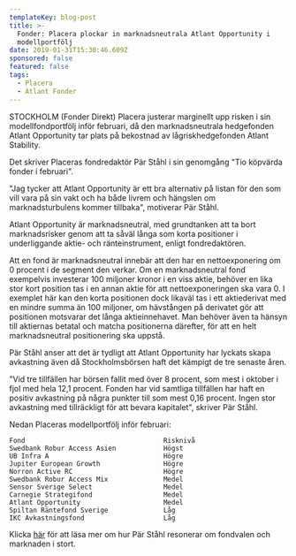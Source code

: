 ```yaml
---
templateKey: blog-post
title: >-
  Fonder: Placera plockar in marknadsneutrala Atlant Opportunity i
  modellportfölj
date: 2019-01-31T15:30:46.609Z
sponsored: false
featured: false
tags:
  - Placera
  - Atlant Fonder
---
```

STOCKHOLM (Fonder Direkt) Placera justerar marginellt upp risken i sin modellfondportfölj inför februari, då den marknadsneutrala hedgefonden Atlant Opportunity tar plats på bekostnad av lågriskhedgefonden Atlant Stability.

Det skriver Placeras fondredaktör Pär Ståhl i sin genomgång "Tio köpvärda fonder i februari".

"Jag tycker att Atlant Opportunity är ett bra alternativ på listan för den som vill vara på sin vakt och ha både livrem och hängslen om marknadsturbulens kommer tillbaka", motiverar Pär Ståhl.

Atlant Opportunity är marknadsneutral, med grundtanken att ta bort marknadsrisker genom att ta såväl långa som korta positioner i underliggande aktie- och ränteinstrument, enligt fondredaktören.

Att en fond är marknadsneutral innebär att den har en nettoexponering om 0 procent i de segment den verkar. Om en marknadsneutral fond exempelvis investerar 100 miljoner kronor i en viss aktie, behöver en lika stor kort position tas i en annan aktie för att nettoexponeringen ska vara 0. I exemplet här kan den korta positionen dock likaväl tas i ett aktiederivat med en mindre summa än 100 miljoner, om hävstången på derivatet gör att positionen motsvarar det långa aktieinnehavet.
 Man behöver även ta hänsyn till aktiernas betatal och matcha positionerna därefter, för att en helt marknadsneutral positionering ska uppstå.

Pär Ståhl anser att det är tydligt att Atlant Opportunity har lyckats skapa avkastning även då Stockholmsbörsen haft det kämpigt de tre senaste åren.

"Vid tre tillfällen har börsen fallit med över 8 procent, som mest i oktober i fjol med hela 12,1 procent. Fonden har vid samtliga tillfällen har haft en positiv avkastning på några punkter till som mest 0,16 procent. Ingen stor avkastning med tillräckligt för att bevara kapitalet", skriver Pär Ståhl.

Nedan Placeras modellportfölj inför februari:

```
Fond                                   Risknivå                
Swedbank Robur Access Asien            Högst                   
UB Infra A                             Högre                   
Jupiter European Growth                Högre                   
Norron Active RC                       Högre                   
Swedbank Robur Access Mix              Medel                   
Sensor Sverige Select                  Medel                   
Carnegie Strategifond                  Medel                   
Atlant Opportunity                     Medel                   
Spiltan Räntefond Sverige              Låg                     
IKC Avkastningsfond                    Låg     
```

Klicka [här](https://www.avanza.se/placera/redaktionellt/2019/01/31/kopvarda-fonder-i-februari.html) för att läsa mer om hur Pär Ståhl resonerar om fondvalen och marknaden i stort.
